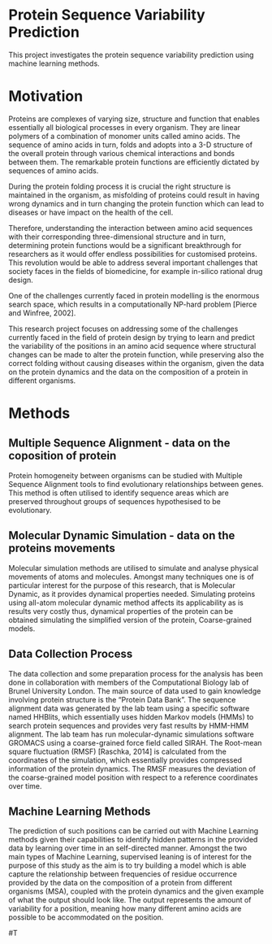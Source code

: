 # Protein Sequence Variability Prediction
This project investigates the protein sequence variability prediction using machine learning methods.

# Motivation 
Proteins are complexes of varying size, structure and function that enables essentially all biological processes in every organism.
They are linear polymers of a combination of monomer units called amino acids. The sequence of amino acids in turn, folds and adopts into a 3-D structure of the overall protein through various chemical interactions and bonds between them. The remarkable protein functions are efficiently dictated by sequences of amino acids.

During the protein folding process it is crucial the right structure is maintained in the organism, as misfolding of proteins could result in having wrong dynamics and in turn changing the protein function which can lead to diseases or have impact on the health of the cell.

Therefore, understanding the interaction between amino acid sequences with their corresponding three-dimensional structure and in turn, determining protein functions would be a significant breakthrough for researchers as it would offer endless possibilities for customised proteins. This revolution would be able to address several important challenges that society faces in the fields of biomedicine, for example in-silico rational drug design.

One of the challenges currently faced in protein modelling is the enormous search space, which results in a computationally NP-hard problem [Pierce and Winfree, 2002].

This research project focuses on addressing some of the challenges currently faced in the field of protein design by trying to learn and predict the variability of the positions in an amino acid sequence where structural changes can be made to alter the protein function, while preserving also the correct folding without causing diseases within the organism, given the data on the protein dynamics and the data on the composition of a protein in different organisms.

# Methods 

## Multiple Sequence Alignment - data on the coposition of protein 
Protein homogeneity between organisms can be studied with Multiple Sequence Alignment tools to find evolutionary relationships between genes. This method is often utilised to identify sequence areas which are preserved throughout groups of sequences hypothesised to be evolutionary. 

## Molecular Dynamic Simulation - data on the proteins movements
Molecular simulation methods are utilised to simulate and analyse physical movements of atoms and molecules. Amongst many techniques one is of particular interest for the purpose of this research, that is Molecular Dynamic, as it provides dynamical properties needed. Simulating proteins using all-atom molecular dynamic method affects its applicability as is results very costly thus, dynamical properties of the protein can be obtained simulating the simplified version of the protein, Coarse-grained models.

## Data Collection Process
The data collection and some preparation process for the analysis has been done in collaboration with members of the Computational Biology lab of Brunel University London. 
The main source of data used to gain knowledge involving protein structure is the “Protein Data Bank”. The sequence alignment data was generated by the lab team using a specific software named HHBlits, which essentially uses hidden Markov models (HMMs) to search protein sequences and provides very fast results by HMM-HMM alignment. The lab team has run molecular-dynamic simulations software GROMACS using a coarse-grained force field called SIRAH. 
The Root-mean square fluctuation (RMSF) [Raschka, 2014] is calculated from the coordinates of the simulation, which essentially provides compressed information of the protein dynamics. The RMSF measures the deviation of the coarse-grained model position with respect to a reference coordinates over time.

## Machine Learning Methods
The prediction of such positions can be carried out with Machine Learning methods given their capabilities to identify hidden patterns in the provided data by learning over time in an self-directed manner. Amongst the two main types of Machine Learning, supervised leaning is of interest for the purpose of this study as the aim is to try building a model which is able capture the relationship between frequencies of residue occurrence provided by the data on the composition of a protein from different organisms (MSA), coupled with the protein dynamics and the given example of what the output should look like. The output represents the amount of variability for a position, meaning how many different amino acids are possible to be accommodated on the position.

#T



